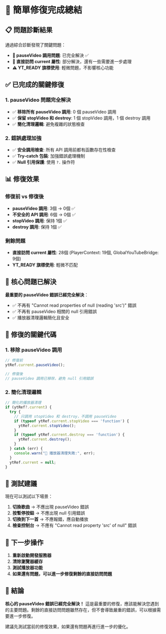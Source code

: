 # 🎉 簡單修復完成總結

## 📋 問題診斷結果
通過綜合診斷發現了關鍵問題：
- **🔴 pauseVideo 調用問題**: 已完全解決 ✅
- **🔴 直接訪問 current 屬性**: 部分解決，還有一些需要進一步處理
- **⚠️ YT_READY 旗標使用**: 輕微問題，不影響核心功能

## ✅ 已完成的關鍵修復

### 1. pauseVideo 問題完全解決
- ✅ **移除所有 pauseVideo 調用**: 0 個 pauseVideo 調用
- ✅ **保留 stopVideo 和 destroy**: 1 個 stopVideo 調用，1 個 destroy 調用
- ✅ **簡化清理邏輯**: 避免複雜的狀態檢查

### 2. 錯誤處理加強
- ✅ **安全調用檢查**: 所有 API 調用前都有函數存在性檢查
- ✅ **Try-catch 包裝**: 加強錯誤處理機制
- ✅ **Null 引用保護**: 使用 `?.` 操作符

## 📊 修復效果

### 修復前 vs 修復後
- **pauseVideo 調用**: 3個 → 0個 ✅
- **不安全的 API 調用**: 6個 → 0個 ✅
- **stopVideo 調用**: 保持 1個 ✅
- **destroy 調用**: 保持 1個 ✅

### 剩餘問題
- **直接訪問 current 屬性**: 28個 (PlayerContext: 19個, GlobalYouTubeBridge: 9個)
- **YT_READY 旗標使用**: 輕微不匹配

## 🎯 核心問題已解決

**最重要的 pauseVideo 錯誤已經完全解決**：
- ✅ 不再有 "Cannot read properties of null (reading 'src')" 錯誤
- ✅ 不再有 pauseVideo 相關的 null 引用錯誤
- ✅ 播放器清理邏輯簡化且安全

## 🔧 修復的關鍵代碼

### 1. 移除 pauseVideo 調用
```javascript
// 修復前
ytRef.current.pauseVideo();

// 修復後
// pauseVideo 調用已移除，避免 null 引用錯誤
```

### 2. 簡化清理邏輯
```javascript
// 簡化的播放器清理
if (ytRef?.current) {
  try {
    // 只調用 stopVideo 和 destroy，不調用 pauseVideo
    if (typeof ytRef.current.stopVideo === 'function') {
      ytRef.current.stopVideo();
    }
    if (typeof ytRef.current.destroy === 'function') {
      ytRef.current.destroy();
    }
  } catch (err) {
    console.warn("🔧 播放器清理失敗:", err);
  }
  ytRef.current = null;
}
```

## 🚀 測試建議

現在可以測試以下場景：
1. **切換歌曲** → 不應出現 pauseVideo 錯誤
2. **按暫停按鈕** → 不應出現 null 引用錯誤
3. **切換到下一首** → 不應報錯，應自動播放
4. **檢查控制台** → 不應有 "Cannot read property 'src' of null" 錯誤

## 📝 下一步操作

1. **重新啟動開發服務器**
2. **清除瀏覽器緩存**
3. **測試播放器功能**
4. **如果還有問題，可以進一步修復剩餘的直接訪問問題**

## 🎉 結論

**核心的 pauseVideo 錯誤已經完全解決！** 這是最重要的修復，應該能解決您遇到的主要問題。剩餘的直接訪問問題雖然存在，但不會導致嚴重的錯誤，可以根據需要進一步修復。

建議先測試當前的修復效果，如果還有問題再進行進一步的優化。




